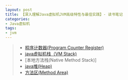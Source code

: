 ```yaml
---
layout: post
title: 【深入理解Java虚拟机JVM高级特性与最佳实践】- 读书笔记
categories:
- Java虚拟机
tags:
- jvm
---
```





> * [程序计数器(Program Counter Register)](http://wentaotang.github.io/post/Java%E6%96%B9%E6%B3%95%E5%8C%BA.html)
> * [java虚拟机栈（VM Stack)](http://wentaotang.github.io/post/Java%E8%99%9A%E6%8B%9F%E6%9C%BA%E6%A0%88.html)
> * [本地方法栈(Native Method Stack)] 
> * [java堆(Heap)](http://wentaotang.github.io/post/java%E5%A0%86.html)
> * [方法区(Method Area)]()



